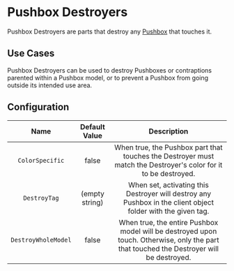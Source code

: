 # Pushbox Destroyers

Pushbox Destroyers are parts that destroy any [Pushbox](pushbox-spawners.md) that touches it.

## Use Cases

Pushbox Destroyers can be used to destroy Pushboxes or contraptions parented within a Pushbox model, or to prevent a Pushbox from going outside its intended use area.

## Configuration

| Name | Default Value | Description
|:-----:|:-----:|:-----:
| `ColorSpecific` | false | When true, the Pushbox part that touches the Destroyer must match the Destroyer's color for it to be destroyed.
| `DestroyTag` | (empty string) | When set, activating this Destroyer will destroy any Pushbox in the client object folder with the given tag.
| `DestroyWholeModel` | false | When true, the entire Pushbox model will be destroyed upon touch. Otherwise, only the part that touched the Destroyer will be destroyed.
